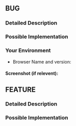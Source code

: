 <!--- BUG ? remove lines 24 till end ... and fill out the rest -->
<!--- FEATURE or ENHANCEMENT? remove lines 4: 23 and fill out the rest -->

## BUG
### Detailed Description
<!--- Provide a detailed description of the issue you're having -->
<!--- Steps to replicate the issue -->
<!--- Expected outcome or results -->
<!--- Current outcome or results -->


### Possible Implementation
<!--- Not obligatory, but suggest fixes or reasons for the bug -->


### Your Environment
<!--- Include as many relevant details about the environment you experienced the bug in -->
* Browser Name and version:


#### Screenshot (if relevent): <!-- only include if relevent -->


## FEATURE
### Detailed Description
<!--- Provide a detailed description of the change or addition you are proposing -->

### Possible Implementation
<!--- Not obligatory, but suggest an idea for how this can be done -->

